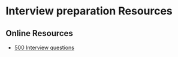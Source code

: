 # Interview preparation Resources

## Online Resources
* [500 Interview questions](https://techiedelight.quora.com/500-Data-structures-and-algorithms-interview-questions-and-their-solutions)
    
